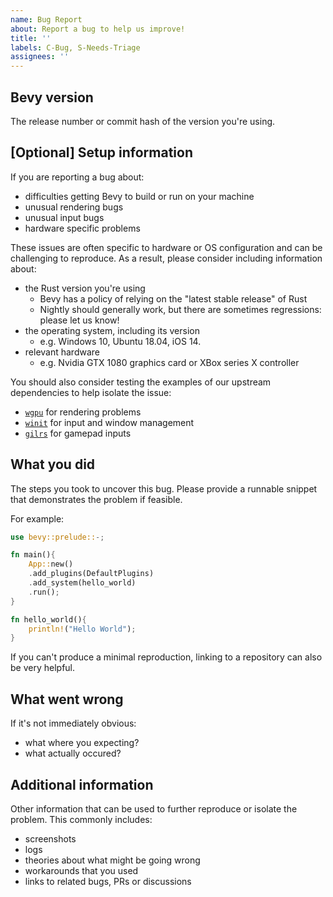 ```yaml
---
name: Bug Report
about: Report a bug to help us improve!
title: ''
labels: C-Bug, S-Needs-Triage
assignees: ''
---
```


## Bevy version

The release number or commit hash of the version you're using.

## \[Optional\] Setup information

If you are reporting a bug about:

- difficulties getting Bevy to build or run on your machine
- unusual rendering bugs
- unusual input bugs
- hardware specific problems

These issues are often specific to hardware or OS configuration and can be challenging to reproduce.
As a result, please consider including information about:

- the Rust version you're using
  - Bevy has a policy of relying on the "latest stable release" of Rust
  - Nightly should generally work, but there are sometimes regressions: please let us know!
- the operating system, including its version
  - e.g. Windows 10, Ubuntu 18.04, iOS 14.
- relevant hardware
  - e.g. Nvidia GTX 1080 graphics card or XBox series X controller

You should also consider testing the examples of our upstream dependencies to help isolate the issue:

- [`wgpu`](https://github.com/gfx-rs/wgpu) for rendering problems
- [`winit`](https://github.com/rust-windowing/winit) for input and window management
- [`gilrs`](https://docs.rs/gilrs/latest/gilrs/) for gamepad inputs

## What you did

The steps you took to uncover this bug.
Please provide a runnable snippet that demonstrates the problem if feasible.

For example:

```rust
use bevy::prelude::-;

fn main(){
    App::new()
    .add_plugins(DefaultPlugins)
    .add_system(hello_world)
    .run();
}

fn hello_world(){
    println!("Hello World");
}
```

If you can't produce a minimal reproduction, linking to a repository can also be very helpful.

## What went wrong

If it's not immediately obvious:

- what where you expecting?
- what actually occured?

## Additional information

Other information that can be used to further reproduce or isolate the problem.
This commonly includes:

- screenshots
- logs
- theories about what might be going wrong
- workarounds that you used
- links to related bugs, PRs or discussions
